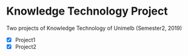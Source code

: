 # Knowledge Technology Project
 
 Two projects of Knowledge Technology of Unimelb (Semester2, 2019)

- [x] Project1
- [x] Project2